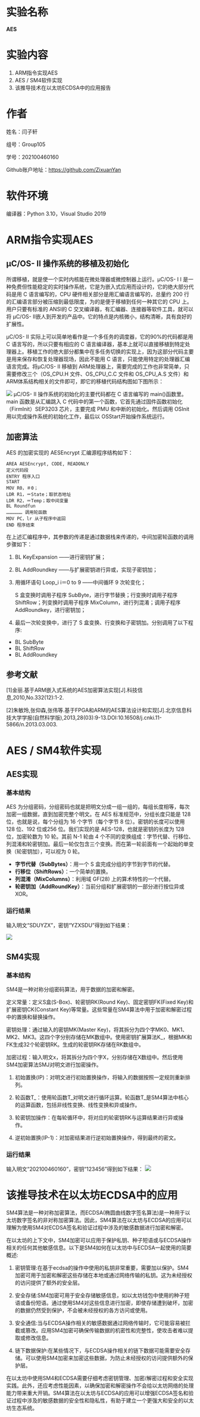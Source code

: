 # 实验名称

**AES**

# 实验内容
1. ARM指令实现AES
2. AES / SM4软件实现
3. 该推导技术在以太坊ECDSA中的应用报告
# 作者

姓名：闫子轩

组号：Group105

学号：202100460160

Github账户地址：https://github.com/ZixuanYan

# 软件环境

编译器：Python 3.10，Visual Studio 2019

# ARM指令实现AES

## μC/OS- II 操作系统的移植及初始化

所谓移植，就是使一个实时内核能在微处理器或微控制器上运行。μC/OS- I I 是一种免费但性能稳定的实时操作系统，它是为嵌入式应用而设计的，它的绝大部分代码是用 C 语言编写的，CPU 硬件相关部分是用汇编语言编写的，总量约 200 行的汇编语言部分被压缩到最低限度，为的是便于移植到任何一种其它的 CPU 上。用户只要有标准的 ANSI的 C 交叉编译器，有汇编器、连接器等软件工具，就可以将 μC/OS- II嵌人到开发的产品中。它的特点是内核微小，结构清晰，具有良好的扩展性。

μC/OS- II 实际上可以简单地看作是一个多任务的调度器，它的90%的代码都是用 C 语言写的，所以只要有相应的 C 语言编译器，基本上就可以直接移植到特定处理器上。移植工作的绝大部分都集中在多任务切换的实现上，因为这部分代码主要是用来保存和恢复处理器现场，因此不能用 C 语言，只能使用特定的处理器汇编语言完成。将μC/OS- II 移植到 ARM处理器上，需要完成的工作也非常简单，只需要修改三个（OS_CPU.H 文件、OS_CPU_C.C 文件和 OS_CPU_A.S 文件）和ARM体系结构相关的文件即可，即它的移植代码结构图如下图所示：

![](https://zx777-1319535985.cos.ap-beijing.myqcloud.com/20230725133825.png)
μC/OS- II 操作系统的初始化的主要代码都在 C 语言编写的 main()函数里。main 函数是从汇编跳入 C 代码中的第一个函数，它首先通过固件函数初始化（FirmInit）SEP3203 芯片，主要完成 PMU 和中断的初始化。然后调用 OSInit 用以完成操作系统的初始化工作，最后以 OSStart开始操作系统运行。
## 加密算法
AES 的加密实现的 AESEncrypt 汇编源程序结构如下：

```
AREA AESEncrypt, CODE, READONLY
定义代码段
ENTRY 程序入口
START
MOV R0，＃0；
LDR R1，＝State；取状态地址
LDR R2，＝Temp；取中间变量
BL Roundfun
……………… 调用轮函数
MOV PC，lr 从子程序中返回
END 程序结束
```

在上述汇编程序中，其参数的传递是通过数据栈来传递的，中间加密轮函数的调用步骤如下：

1. BL KeyExpansion ——进行密钥扩展；
2. BL AddRoundkey ——与扩展密钥进行异或，实现子密钥加；
3. 用循环语句 Loop_i i＝0 to 9 ——中间循环 9 次轮变化；

	S 盒变换时调用子程序 SubByte，进行字节替换；行变换时调用子程序 ShiftRow；列变换时调用子程序 MixColumn，进行列混淆；调用子程序AddRoundkey，进行密钥加；
4. 最后一次轮变换中，进行了 S 盒变换、行变换和子密钥加。分别调用了以下程序:
- BL SubByte
- BL ShiftRow
- BL AddRoundkey

## 参考文献
[1]金丽.基于ARM嵌入式系统的AES加密算法实现[J].科技信息,2010,No.332(12):1-2.

[2]朱敏玲,张仰森,张伟等.基于FPGA和ARM的AES算法设计和实现[J].北京信息科技大学学报(自然科学版),2013,28(03):9-13.DOI:10.16508/j.cnki.11-5866/n.2013.03.003.


# AES / SM4软件实现

## AES实现
### 基本结构

AES 为分组密码，分组密码也就是把明文分成一组一组的，每组长度相等，每次加密一组数据，直到加密完整个明文。在 AES 标准规范中，分组长度只能是 128 位，也就是说，每个分组为 16 个字节（每个字节 8 位）。密钥的长度可以使用 128 位、192 位或256 位。我们实现的是 AES-128，也就是密钥的长度为 128 位，加密轮数为 10 轮。其前 N-1 轮由 4 个不同的变换组成：字节代替、行移位、列混淆和轮密钥加。最后一轮仅包含三个变换。而在第一轮前面有一个起始的单变换（轮密钥加），可以视为 0 轮。

- **字节代替（SubBytes）**：用一个 S 盒完成分组的字节到字节的代替。
- **行移位（ShiftRows）**：一个简单的置换。
- **列混淆（MixColumns）**：利用域 GF(28) 上的算术特性的一个代替。
- **轮密钥加（AddRoundKey）**：当前分组和扩展密钥的一部分进行按位异或 XOR。

### 运行结果

输入明文“SDUYZX”，密钥“YZXSDU”得到如下结果：

![](https://zx777-1319535985.cos.ap-beijing.myqcloud.com/20230725141908.png)
## SM4实现
### 基本结构
SM4是一种对称分组密码算法，用于数据的加密和解密。

定义常量：定义S盒(S-Box)、轮密钥RK(Round Key)、固定密钥FK(Fixed Key)和扩展密钥CK(Constant Key)等常量。这些常量在SM4算法中用于加密和解密过程中的置换和替换操作。

密钥处理：通过输入的密钥MK(Master Key)，将其拆分为四个字MK0、MK1、MK2、MK3。这四个字分别存储在MK数组中。使用密钥扩展算法K_，根据MK和FK生成32个轮密钥RK。生成的轮密钥RK存储在RK数组中。

加密过程：输入明文x，将其拆分为四个字X，分别存储在X数组中。然后使用SM4加密算法SMJ对明文进行加密操作。

1. 初始置换(IP)：对明文进行初始置换操作，将输入的数据按照一定规则重新排列。

2. 轮函数T_：使用轮函数T_对明文进行循环运算。轮函数T_是SM4算法中核心的运算函数，包括非线性变换、线性变换和异或操作。

3. 轮密钥加操作：在每轮循环中，将对应的轮密钥RK与运算结果进行异或操作。

4. 逆初始置换(IP-1)：对加密结果进行逆初始置换操作，得到最终的密文。

### 运行结果
输入明文“202100460160”，密钥“123456”得到如下结果：
![](https://zx777-1319535985.cos.ap-beijing.myqcloud.com/20230725144829.png)
# 该推导技术在以太坊ECDSA中的应用
SM4算法是一种对称加密算法，而ECDSA(椭圆曲线数字签名算法)是一种用于以太坊数字签名的非对称加密算法。因此，SM4算法在以太坊与ECDSA的应用可以理解为使用SM4对ECDSA签名和验证过程中涉及的敏感数据进行加密和解密。

在以太坊的上下文中，SM4加密可以应用于保护私钥、种子短语或与ECDSA操作相关的任何其他敏感信息。以下是SM4如何在以太坊中与ECDSA一起使用的简要概述:

1. 密钥管理:在基于ecdsa的操作中使用的私钥非常重要，需要加以保护。SM4加密可用于加密和解密这些存储在本地或通过网络传输的私钥。这为未经授权的访问提供了额外的安全层。

2. 安全存储:SM4加密可用于安全存储敏感信息，如以太坊钱包中使用的种子短语或备份短语。通过使用SM4对这些信息进行加密，即使存储遭到破坏，加密的数据仍然受到保护，不会被未经授权的各方访问或使用。

3. 安全通信:当与ECDSA操作相关的敏感数据通过网络传输时，它可能容易被拦截或篡改。应用SM4加密可确保传输数据的机密性和完整性，使攻击者难以提取或修改信息。

4. 链下数据保护:在某些情况下，与ECDSA操作相关的链下数据可能需要安全存储。可以使用SM4加密来加密这些数据，为防止未经授权的访问提供额外的保护层。

在以太坊中使用SM4和ECDSA需要仔细考虑密钥管理、加密/解密过程和安全实现实践。此外，还应考虑性能因素，以确保加密和解密操作不会给以太坊网络的处理能力带来重大开销。SM4算法在以太坊与ECDSA的应用可以增强ECDSA签名和验证过程中涉及的敏感数据的安全性和隐私性，有助于建立一个更强大和安全的以太坊生态系统。
